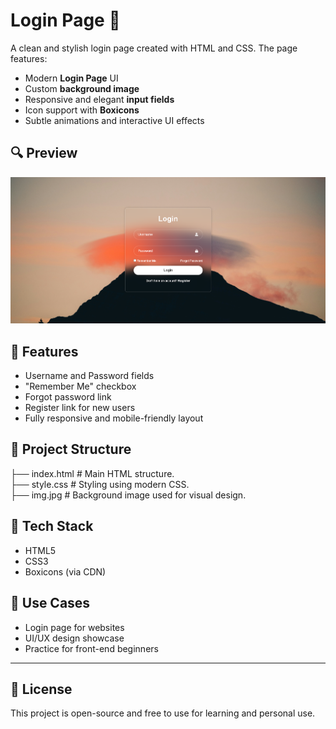 # Login Page 🌌

A clean and stylish login page created with HTML and CSS. The page features:

- Modern **Login Page** UI
- Custom **background image**
- Responsive and elegant **input fields**
- Icon support with **Boxicons**
- Subtle animations and interactive UI effects

## 🔍 Preview

![imgage alt](https://github.com/RajatSW/login_page1/blob/3ff1da76da71ca2af5d789d31f32bd05f239af57/login_page1.png)

## 🚀 Features
- Username and Password fields
- "Remember Me" checkbox
- Forgot password link
- Register link for new users
- Fully responsive and mobile-friendly layout

## 📁 Project Structure
├── index.html # Main HTML structure.<br>
├── style.css # Styling using modern CSS.<br>
├── img.jpg # Background image used for visual design.


## 🧰 Tech Stack
- HTML5
- CSS3
- Boxicons (via CDN)

## 🎯 Use Cases
- Login page for websites
- UI/UX design showcase
- Practice for front-end beginners

---

## 📜 License
This project is open-source and free to use for learning and personal use.

